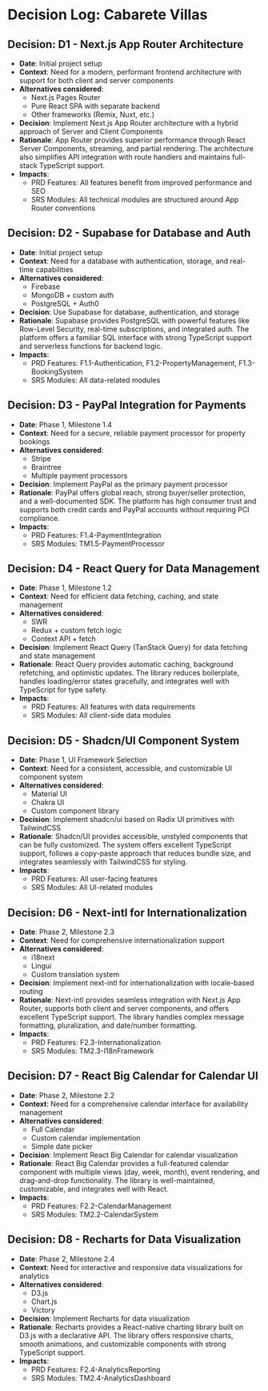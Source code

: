 # Decision Log: Cabarete Villas

## Decision: D1 - Next.js App Router Architecture
- **Date**: Initial project setup
- **Context**: Need for a modern, performant frontend architecture with support for both client and server components
- **Alternatives considered**:
  - Next.js Pages Router
  - Pure React SPA with separate backend
  - Other frameworks (Remix, Nuxt, etc.)
- **Decision**: Implement Next.js App Router architecture with a hybrid approach of Server and Client Components
- **Rationale**: App Router provides superior performance through React Server Components, streaming, and partial rendering. The architecture also simplifies API integration with route handlers and maintains full-stack TypeScript support.
- **Impacts**:
  - PRD Features: All features benefit from improved performance and SEO
  - SRS Modules: All technical modules are structured around App Router conventions

## Decision: D2 - Supabase for Database and Auth
- **Date**: Initial project setup
- **Context**: Need for a database with authentication, storage, and real-time capabilities
- **Alternatives considered**:
  - Firebase
  - MongoDB + custom auth
  - PostgreSQL + Auth0
- **Decision**: Use Supabase for database, authentication, and storage
- **Rationale**: Supabase provides PostgreSQL with powerful features like Row-Level Security, real-time subscriptions, and integrated auth. The platform offers a familiar SQL interface with strong TypeScript support and serverless functions for backend logic.
- **Impacts**:
  - PRD Features: F1.1-Authentication, F1.2-PropertyManagement, F1.3-BookingSystem
  - SRS Modules: All data-related modules

## Decision: D3 - PayPal Integration for Payments
- **Date**: Phase 1, Milestone 1.4
- **Context**: Need for a secure, reliable payment processor for property bookings
- **Alternatives considered**:
  - Stripe
  - Braintree
  - Multiple payment processors
- **Decision**: Implement PayPal as the primary payment processor
- **Rationale**: PayPal offers global reach, strong buyer/seller protection, and a well-documented SDK. The platform has high consumer trust and supports both credit cards and PayPal accounts without requiring PCI compliance.
- **Impacts**:
  - PRD Features: F1.4-PaymentIntegration
  - SRS Modules: TM1.5-PaymentProcessor

## Decision: D4 - React Query for Data Management
- **Date**: Phase 1, Milestone 1.2
- **Context**: Need for efficient data fetching, caching, and state management
- **Alternatives considered**:
  - SWR
  - Redux + custom fetch logic
  - Context API + fetch
- **Decision**: Implement React Query (TanStack Query) for data fetching and state management
- **Rationale**: React Query provides automatic caching, background refetching, and optimistic updates. The library reduces boilerplate, handles loading/error states gracefully, and integrates well with TypeScript for type safety.
- **Impacts**:
  - PRD Features: All features with data requirements
  - SRS Modules: All client-side data modules

## Decision: D5 - Shadcn/UI Component System
- **Date**: Phase 1, UI Framework Selection
- **Context**: Need for a consistent, accessible, and customizable UI component system
- **Alternatives considered**:
  - Material UI
  - Chakra UI
  - Custom component library
- **Decision**: Implement shadcn/ui based on Radix UI primitives with TailwindCSS
- **Rationale**: Shadcn/UI provides accessible, unstyled components that can be fully customized. The system offers excellent TypeScript support, follows a copy-paste approach that reduces bundle size, and integrates seamlessly with TailwindCSS for styling.
- **Impacts**:
  - PRD Features: All user-facing features
  - SRS Modules: All UI-related modules

## Decision: D6 - Next-intl for Internationalization
- **Date**: Phase 2, Milestone 2.3
- **Context**: Need for comprehensive internationalization support
- **Alternatives considered**:
  - i18next
  - Lingui
  - Custom translation system
- **Decision**: Implement next-intl for internationalization with locale-based routing
- **Rationale**: Next-intl provides seamless integration with Next.js App Router, supports both client and server components, and offers excellent TypeScript support. The library handles complex message formatting, pluralization, and date/number formatting.
- **Impacts**:
  - PRD Features: F2.3-Internationalization
  - SRS Modules: TM2.3-I18nFramework

## Decision: D7 - React Big Calendar for Calendar UI
- **Date**: Phase 2, Milestone 2.2
- **Context**: Need for a comprehensive calendar interface for availability management
- **Alternatives considered**:
  - Full Calendar
  - Custom calendar implementation
  - Simple date picker
- **Decision**: Implement React Big Calendar for calendar visualization
- **Rationale**: React Big Calendar provides a full-featured calendar component with multiple views (day, week, month), event rendering, and drag-and-drop functionality. The library is well-maintained, customizable, and integrates well with React.
- **Impacts**:
  - PRD Features: F2.2-CalendarManagement
  - SRS Modules: TM2.2-CalendarSystem

## Decision: D8 - Recharts for Data Visualization
- **Date**: Phase 2, Milestone 2.4
- **Context**: Need for interactive and responsive data visualizations for analytics
- **Alternatives considered**:
  - D3.js
  - Chart.js
  - Victory
- **Decision**: Implement Recharts for data visualization
- **Rationale**: Recharts provides a React-native charting library built on D3.js with a declarative API. The library offers responsive charts, smooth animations, and customizable components with strong TypeScript support.
- **Impacts**:
  - PRD Features: F2.4-AnalyticsReporting
  - SRS Modules: TM2.4-AnalyticsDashboard

